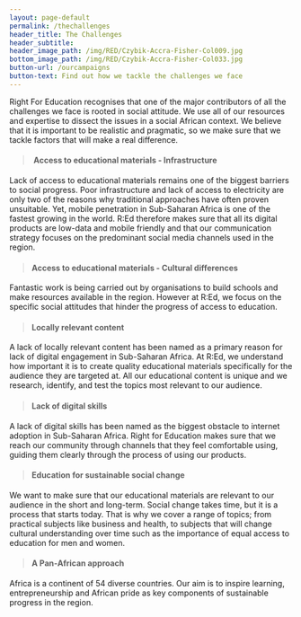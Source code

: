 ```yaml
---
layout: page-default
permalink: /thechallenges
header_title: The Challenges
header_subtitle:
header_image_path: /img/RED/Czybik-Accra-Fisher-Col009.jpg
bottom_image_path: /img/RED/Czybik-Accra-Fisher-Col033.jpg
button-url: /ourcampaigns
button-text: Find out how we tackle the challenges we face
---
```



Right For Education recognises that one of the major contributors of all the challenges we face is rooted in social attitude. We use all of our resources and expertise to dissect the issues in a social African context. We believe that it is important to be realistic and pragmatic, so we make sure that we tackle factors that will make a real difference.

> ####  Access to educational materials - Infrastructure

Lack of access to educational materials remains one of the biggest barriers to social progress. Poor infrastructure and lack of access to electricity are only two of the reasons why traditional approaches have often proven unsuitable. Yet, mobile penetration in Sub-Saharan Africa is one of the fastest growing in the world. R:Ed therefore makes sure that all its digital products are low-data and mobile friendly and that our communication strategy focuses on the predominant social media channels used in the region.

> #### Access to educational materials - Cultural differences

Fantastic work is being carried out by organisations to build schools and make resources available in the region. However at R:Ed, we focus on the specific social attitudes that hinder the progress of access to education.

> #### Locally relevant content

A lack of locally relevant content has been named as a primary reason for lack of digital engagement in Sub-Saharan Africa. At R:Ed, we understand how important it is to create quality educational materials specifically for the audience they are targeted at. All our educational content is unique and we research, identify, and test the topics most relevant to our audience.

> #### Lack of digital skills

A lack of digital skills has been named as the biggest obstacle to internet adoption in Sub-Saharan Africa. Right for Education makes sure that we reach our community through channels that they feel comfortable using, guiding them clearly through the process of using our products.

> #### Education for sustainable social change

We want to make sure that our educational materials are relevant to our audience in the short and long-term. Social change takes time, but it is a process that starts today. That is why we cover a range of topics; from practical subjects like business and health, to subjects that will change cultural understanding over time such as the importance of equal access to education for men and women.

> #### A Pan-African approach

Africa is a continent of 54 diverse countries. Our aim is to inspire learning, entrepreneurship and African pride as key components of sustainable progress in the region.